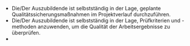 - Die/Der Auszubildende ist selbstständig in der Lage, geplante Qualitätssicherungsmaßnahmen im Projektverlauf durchzuführen.
- Die/Der Auszubildende ist selbstständig in der Lage, Prüfkriterien und -methoden anzuwenden, um die Qualität der Arbeitsergebnisse zu überprüfen.
- 